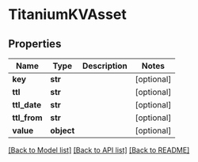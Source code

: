 # TitaniumKVAsset


## Properties
Name | Type | Description | Notes
------------ | ------------- | ------------- | -------------
**key** | **str** |  | [optional] 
**ttl** | **str** |  | [optional] 
**ttl_date** | **str** |  | [optional] 
**ttl_from** | **str** |  | [optional] 
**value** | **object** |  | [optional] 

[[Back to Model list]](../README.md#documentation-for-models) [[Back to API list]](../README.md#documentation-for-api-endpoints) [[Back to README]](../README.md)


